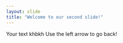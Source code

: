 ```yaml
---
layout: slide
title: "Welcome to our second slide!"
---
```

Your text
khbkh
Use the left arrow to go back!
